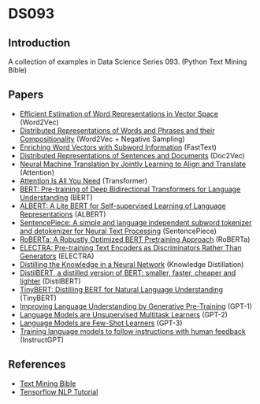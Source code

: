 # DS093
## Introduction
A collection of examples in Data Science Series 093. (Python Text Mining Bible)


## Papers
- [Efficient Estimation of Word Representations in Vector Space] (Word2Vec)
- [Distributed Representations of Words and Phrases and their Compositionality] (Word2Vec + Negative Sampling)
- [Enriching Word Vectors with Subword Information] (FastText)
- [Distributed Representations of Sentences and Documents] (Doc2Vec)
- [Neural Machine Translation by Jointly Learning to Align and Translate] (Attention)
- [Attention Is All You Need] (Transformer)
- [BERT: Pre-training of Deep Bidirectional Transformers for Language Understanding] (BERT)
- [ALBERT: A Lite BERT for Self-supervised Learning of Language Representations] (ALBERT)
- [SentencePiece: A simple and language independent subword tokenizer and detokenizer for Neural Text Processing] (SentencePiece)
- [RoBERTa: A Robustly Optimized BERT Pretraining Approach] (RoBERTa)
- [ELECTRA: Pre-training Text Encoders as Discriminators Rather Than Generators] (ELECTRA)
- [Distilling the Knowledge in a Neural Network] (Knowledge Distillation)
- [DistilBERT, a distilled version of BERT: smaller, faster, cheaper and lighter] (DistilBERT)
- [TinyBERT: Distilling BERT for Natural Language Understanding] (TinyBERT)
- [Improving Language Understanding by Generative Pre-Training] (GPT-1)
- [Language Models are Unsupervised Multitask Learners] (GPT-2)
- [Language Models are Few-Shot Learners] (GPT-3)
- [Training language models to follow instructions with human feedback] (InstructGPT)




## References
- [Text Mining Bible]
- [Tensorflow NLP Tutorial]


[Text Mining Bible]: https://github.com/wikibook/text-mining-bible
[Tensorflow NLP Tutorial]: https://wikidocs.net/book/2155

[Efficient Estimation of Word Representations in Vector Space]:https://arxiv.org/abs/1301.3781
[Distributed Representations of Words and Phrases and their Compositionality]: https://arxiv.org/abs/1310.4546
[Enriching Word Vectors with Subword Information]: https://arxiv.org/abs/1607.04606
[Distributed Representations of Sentences and Documents]: https://arxiv.org/abs/1405.4053
[Attention Is All You Need]: https://arxiv.org/abs/1706.03762
[Neural Machine Translation by Jointly Learning to Align and Translate]: https://arxiv.org/abs/1409.0473
[BERT: Pre-training of Deep Bidirectional Transformers for Language Understanding]: https://arxiv.org/abs/1810.04805
[ALBERT: A Lite BERT for Self-supervised Learning of Language Representations]: https://arxiv.org/abs/1909.11942
[SentencePiece: A simple and language independent subword tokenizer and detokenizer for Neural Text Processing]: https://arxiv.org/abs/1808.06226
[RoBERTa: A Robustly Optimized BERT Pretraining Approach]: https://arxiv.org/abs/1907.11692
[ELECTRA: Pre-training Text Encoders as Discriminators Rather Than Generators]: https://arxiv.org/abs/2003.10555
[Distilling the Knowledge in a Neural Network]: https://arxiv.org/abs/1503.02531
[DistilBERT, a distilled version of BERT: smaller, faster, cheaper and lighter]: https://arxiv.org/abs/1910.01108
[TinyBERT: Distilling BERT for Natural Language Understanding]: https://arxiv.org/abs/1909.10351
[Improving Language Understanding by Generative Pre-Training]: https://cdn.openai.com/research-covers/language-unsupervised/language_understanding_paper.pdf
[Language Models are Unsupervised Multitask Learners]: https://cdn.openai.com/better-language-models/language_models_are_unsupervised_multitask_learners.pdf
[Language Models are Few-Shot Learners]: https://arxiv.org/abs/2005.14165
[Training language models to follow instructions with human feedback]: https://arxiv.org/abs/2203.02155
